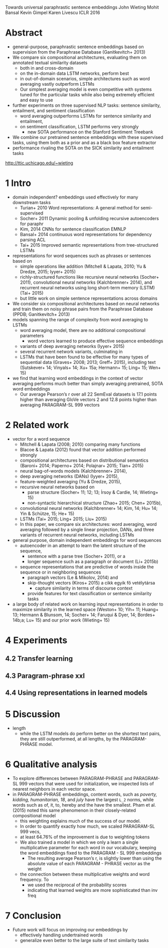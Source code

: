 Towards universal paraphrastic sentence embeddings
John Wieting Mohit Bansal Kevin Gimpel Karen Livescu
ICLR 2016

# Abstract

* general-purpose, paraphrastic sentence embeddings
  based on supervision from the Paraphrase Database (Ganitkevitch+ 2013)
* We compare six compositional architectures,
  evaluating them on annotated textual similarity datasets
  * both in and cross-domain
  * on the in-domain data LSTM networks, perform best
  * in out-of-domain scenarios,
    simple architectures such as word averaging vastly outperform LSTMs
  * Our simplest averaging model is even competitive with systems tuned for the
    particular tasks while also being extremely efficient and easy to use
* further experiments on three supervised NLP tasks:
  sentence similarity, entailment, and sentiment classification
  * word averaging outperforms LSTMs for sentence similarity and entailment,
  * on sentiment classification, LSTM performs very strongly
    * new SOTA performance on the Stanford Sentiment Treebank
* We combine our pretrained sentence embeddings with these supervised
  tasks, using them both as a prior and as a black box feature extractor
* performance rivaling the SOTA
  on the SICK similarity and entailment tasks

http://ttic.uchicago.edu/~wieting

# 1 Intro

* domain independent? embeddings used effectively for many downstream tasks
  * Turian+ 2010 Word representations: A general method for semi-supervised
  * Socher+ 2011 Dynamic pooling & unfolding recursive autoencoders for paraphr
  * Kim, 2014 CNNs for sentence classification EMNLP
  * Bansal+ 2014 continuous word representations for dependency parsing ACL
  * Tai+ 2015 Improved semantic representations from tree-structured LSTMs
* representations for word sequences such as phrases or sentences based on
  * simple operations like addition
    (Mitchell & Lapata, 2010; Yu & Dredze, 2015; Iyyer+ 2015)
  * richly-structured functions like recursive neural networks (Socher+ 2011),
    convolutional neural networks (Kalchbrenner+ 2014), and
    recurrent neural networks using long short-term memory (LSTM) (Tai+ 2015)
  * but little work on simple sentence representations across domains
* We consider six compositional architectures based on neural networks and
  train them on noisy phrase pairs from the Paraphrase Database
  (PPDB; Ganitkevitch+ 2013)
* models spanning the range of complexity from word averaging to LSTMs
  * word averaging model, there are no additional compositional parameters
    * word vectors learned to produce effective sequence embeddings
  * variants of deep averaging networks (Iyyer+ 2015)
  * several recurrent network variants, culminating in
  * LSTMs that have been found to be effective for many types of
    sequential data (Graves+ 2008; 2013; Greff+ 2015), including
    text (Sutskever+ 14; Vinyals+ 14; Xu+ 15a; Hermann+ 15; Ling+ 15; Wen+ 15)
* we find that learning word embeddings in the context of vector averaging
  performs much better than simply averaging pretrained, SOTA word
  embeddings
  * Our average Pearson’s r over all 22 SemEval datasets is
    17.1 points higher than averaging GloVe vectors 2 and
    12.8 points higher than averaging PARAGRAM-SL 999 vectors

# 2 Related work

* vector for a word sequence
  * Mitchell & Lapata (2008; 2010) comparing many functions
  * Blacoe & Lapata (2012) found that vector addition performed strongly
  * compositional architectures based on distributional semantics
    (Baroni+ 2014; Paperno+ 2014; Polajnar+ 2015; Tian+ 2015)
  * neural bag-of-words models (Kalchbrenner+ 2014),
  * deep averaging networks (DANs) (Iyyer+ 2015),
  * feature-weighted averaging (Yu & Dredze, 2015),
  * recursive neural networks based on
    * parse structure (Socher+ 11; 12; 13; İrsoy & Cardie, 14; Wieting+ 15)
    * non-syntactic hierarchical structure (Zhao+ 2015; Chen+ 2015b),
  * convolutional neural networks
    (Kalchbrenner+ 14; Kim, 14; Hu+ 14; Yin & Schütze, 15; He+ 15)
  * LSTMs (Tai+ 2015; Ling+ 2015; Liu+ 2015)
  * In this paper, we compare six architectures: word averaging,
    word averaging followed by a single linear projection, DANs, and
    three variants of recurrent neural networks, including LSTMs
* general purpose, domain independent embeddings for word sequences
  * autoencoder in an attempt to learn the latent structure of the sequence,
    * sentence with a parse tree (Socher+ 2011), or a
    * longer sequence such as a paragraph or document (Li+ 2015b)
  * sequence representations that are predictive of words inside the sequence
    or in neighboring sequences
    * paragraph vectors (Le & Mikolov, 2014) and
    * skip-thought vectors (Kiros+ 2015) a cikk egyik fő vetélytársa
      * capture similarity in terms of discourse context
    * provide features for text classification or sentence similarity tasks
* a large body of related work on learning input representations
  in order to maximize similarity in the learned space
  (Weston+ 10; Yih+ 11; Huang+ 13; Hermann & Blunsom, 14; Socher+ 14;
  Faruqui & Dyer, 14; Bordes+ 14b;a; Lu+ 15) and our prior work (Wieting+ 15)

# 4 Experiments

## 4.2 Transfer learning

## 4.3 Paragram-phrase xxl

## 4.4 Using representations in learned models

# 5 Discussion

* length
  * while the LSTM models do perform better on the shortest text pairs, they
    are still outperformed, at all lengths, by the PARAGRAM-PHRASE model.

# 6 Qualitative analysis

* To explore differences between PARAGRAM-PHRASE and PARAGRAM-SL 999 vectors
  that were used for initialization,
  we inspected lists of nearest neighbors in each vector space.
* in PARAGRAM-PHRASE embeddings, content words, such as _poverty,
  kidding, humanitarian, 18_, and _july_ have the largest `L_2` norms, while
  words such as of, it, to, hereby and the have the smallest.
  Pham et al.  (2015) noted this same phenomenon in their closely-related
  compositional model
  * this weighting explains much of the success of our model.
  * In order to quantify exactly how much, we scaled PARAGRAM-SL 999 vecs,
  * at least 64.76% of the improvement is due to weighting tokens
  * We also trained a model in which we only a learn a single multiplicative
    parameter for each word in our vocabulary, keeping the word embeddings
    fixed to the PARAGRAM - SL 999 embeddings
    * The resulting average Pearson’s r, is slightly lower than using the
      absolute value of each PARAGRAM - PHRASE vector as the weight
  * the connection between these multiplicative weights and word frequency. To
    * we used the reciprocal of the probability scores
    * indicating that learned weights are more sophisticated than inv freq

# 7 Conclusion

* Future work will focus on improving our embeddings by
  * effectively handling undertrained words
  * generalize even better to the large suite of text similarity tasks
